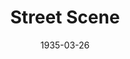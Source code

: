---
title: Street Scene
date: 1935-03-26
closing_date:
layout: productions
featured_image: 
image_caption:
image_credit:
playbill: 
category: 
Theatre: Theatre Jacksonville
cast:
  Abraham Kaplan: Jack Berman
  Agnes Cushing: Mildred Perry
  Alice Simpson: Elizabeth McKinnon
  An Ambulance Driver: Birt Byrd
  An Interne: Stokes Perry
  Anna Maurant: Adamae Armbruster
  Apartment Hunter: 
    - Betty LeaMond
    - Ward Preston
  Carl Olsen: William Schosser
  Charlie Hildebrand: Susan McRae
  College Girl: 
    - Irene Peck
    - Rufe Edwards
  Daniel Buchanan: Ralph Cooper
  Dick McGann: Ted Chapeau
  Dr. Jno. Wilson: Isaac Peiser
  Emma Jones: Winifred Snowden
  Filipo Fiorentino: Edward Goodman
  Frank Maurant: Slocum Ball
  Fred Cullen: John Salzer
  George Jones: Kenyon Parsons
  Greta Fiorentino: Camille Crosland
  Grocery Boy: Robert Sietner, Jr.
  Harry Easter: Charlie Tutewiler
  Laura Hildebrand: Dewey Mallison
  Letter-carrier: Joseph Marron
  Mae Jones: Lydia Fabian
  Marshall James Henry: Virgil Perry
  Mary Hildebrand: Rosebud Richards
  Milkman: Edward Randolph
  Music Student: Wanda Barton
  Nurse Maid: 
    - Odella Gay
    - Regina Carter
  Olga Olsen: Birsa Shepard
  Passer By: 
    - Cliffard Lowe
    - David Mozo
    - Edith Watson
    - Elizabeth Ramsaur
    - Elmo Lehman
    - Evelyn Janell
    - Glenn Evans
    - Harry Lewis
    - Iris Coan
    - Joan Wilson
    - June Stoy
    - Kathleen MacDonough
    - Louise McCormick
    - Mary Preston
    - Mildred Gay
    - Molly Delgado
    - Paul Delgado
    - Tommy Nunn
  Policeman: 
    - Donald DeHoff
    - Eugene LeaMond
  Rose Maurant: Justine Rehnborg
  Samuel Kaplan: Charles Luckie
  Shirley Kaplan: Madeleine Ingalls
  Steve Sankey: Lawrence Case
  Vincent Jones: Nathan Mallison
  Willie Maurant: Richard Peck
crew:
  Director: Justine Rehnborg
  Scenery: 
    - John Davis
    - Ted Chapeau
  Set Design: Clyde Harris
  Sound Effects: Martin S. Fabian
orchestra:
  Piano: Doris Brubaker
---